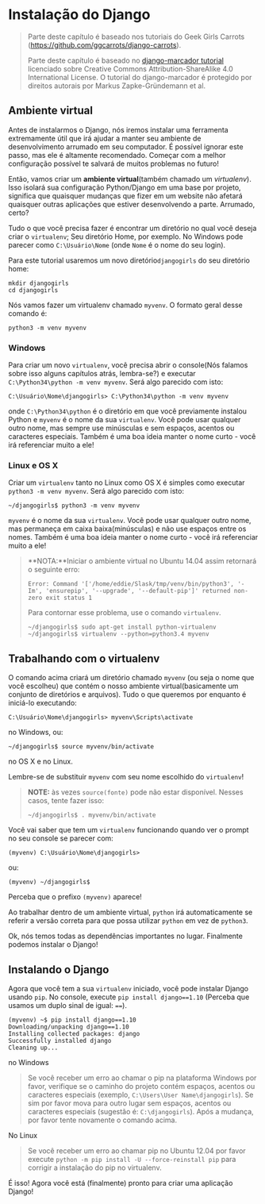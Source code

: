 # Instalação do Django

> Parte deste capítulo é baseado nos tutoriais do Geek Girls Carrots (https://github.com/ggcarrots/django-carrots).
>
> Parte deste capítulo é baseado no [django-marcador tutorial][1] licenciado sobre Creative Commons Attribution-ShareAlike 4.0 International License. O tutorial do django-marcador é protegido por direitos autorais por Markus Zapke-Gründemann et al.

 [1]: http://django-marcador.keimlink.de/

## Ambiente virtual

Antes de instalarmos o Django, nós iremos instalar uma ferramenta extremamente útil que irá ajudar a manter seu ambiente de desenvolvimento arrumado em seu computador. É possível ignorar este passo, mas ele é altamente recomendado. Começar com a melhor configuração possível te salvará de muitos problemas no futuro!

Então, vamos criar um **ambiente virtual**(também chamado um *virtualenv*). Isso isolará sua configuração Python/Django em uma base por projeto, significa que quaisquer mudanças que fizer em um website não afetará quaisquer outras aplicações que estiver desenvolvendo a parte. Arrumado, certo?

Tudo o que você precisa fazer é encontrar um diretório no qual você deseja criar o `virtualenv`; Seu diretório Home, por exemplo. No Windows pode parecer como `C:\Usuário\Nome` (onde `Nome` é o nome do seu login).

Para este tutorial usaremos um novo diretório`djangogirls` do seu diretório home:

    mkdir djangogirls
    cd djangogirls


Nós vamos fazer um virtualenv chamado `myvenv`. O formato geral desse comando é:

    python3 -m venv myvenv


### Windows

Para criar um novo `virtualenv`, você precisa abrir o console(Nós falamos sobre isso alguns capítulos atrás, lembra-se?) e executar `C:\Python34\python -m venv myvenv`. Será algo parecido com isto:

    C:\Usuário\Nome\djangogirls> C:\Python34\python -m venv myvenv


onde `C:\Python34\python` é o diretório em que você previamente instalou Python e `myvenv` é o nome da sua `virtualenv`. Você pode usar qualquer outro nome, mas sempre use minúsculas e sem espaços, acentos ou caracteres especiais. Também é uma boa ideia manter o nome curto - você irá referenciar muito a ele!

### Linux e OS X

Criar um `virtualenv` tanto no Linux como OS X é simples como executar `python3 -m venv myvenv`. Será algo parecido com isto:

    ~/djangogirls$ python3 -m venv myvenv


`myvenv` é o nome da sua `virtualenv`. Você pode usar qualquer outro nome, mas permaneça em caixa baixa(minúsculas) e não use espaços entre os nomes. Também é uma boa ideia manter o nome curto - você irá referenciar muito a ele!

> **NOTA:**Iniciar o ambiente virtual no Ubuntu 14.04 assim retornará o seguinte erro:
>
>     Error: Command '['/home/eddie/Slask/tmp/venv/bin/python3', '-Im', 'ensurepip', '--upgrade', '--default-pip']' returned non-zero exit status 1
>     
>
> Para contornar esse problema, use o comando `virtualenv`.
>
>     ~/djangogirls$ sudo apt-get install python-virtualenv
>     ~/djangogirls$ virtualenv --python=python3.4 myvenv
>     

## Trabalhando com o virtualenv

O comando acima criará um diretório chamado `myvenv` (ou seja o nome que você escolheu) que contém o nosso ambiente virtual(basicamente um conjunto de diretórios e arquivos). Tudo o que queremos por enquanto é iniciá-lo executando:

    C:\Usuário\Nome\djangogirls> myvenv\Scripts\activate


no Windows, ou:

    ~/djangogirls$ source myvenv/bin/activate


no OS X e no Linux.

Lembre-se de substituir `myvenv` com seu nome escolhido do `virtualenv`!

> **NOTE:** às vezes `source(fonte)` pode não estar disponível. Nesses casos, tente fazer isso:
>
>     ~/djangogirls$ . myvenv/bin/activate
>     

Você vai saber que tem um `virtualenv` funcionando quando ver o prompt no seu console se parecer com:

    (myvenv) C:\Usuário\Nome\djangogirls>


ou:

    (myvenv) ~/djangogirls$


Perceba que o prefixo `(myvenv)` aparece!

Ao trabalhar dentro de um ambiente virtual, `python` irá automaticamente se referir a versão correta para que possa utilizar `python` em vez de `python3`.

Ok, nós temos todas as dependências importantes no lugar. Finalmente podemos instalar o Django!

## Instalando o Django

Agora que você tem a sua `virtualenv` iniciado, você pode instalar Django usando `pip`. No console, execute `pip install django==1.10` (Perceba que usamos um duplo sinal de igual: `==`).

    (myvenv) ~$ pip install django==1.10
    Downloading/unpacking django==1.10
    Installing collected packages: django
    Successfully installed django
    Cleaning up...


no Windows

> Se você receber um erro ao chamar o pip na plataforma Windows por favor, verifique se o caminho do projeto contém espaços, acentos ou caracteres especiais (exemplo, `C:\Users\User Name\djangogirls`). Se sim por favor mova para outro lugar sem espaços, acentos ou caracteres especiais (sugestão é: `C:\djangogirls`). Após a mudança, por favor tente novamente o comando acima.

No Linux

> Se você receber um erro ao chamar pip no Ubuntu 12.04 por favor execute `python -m pip install -U --force-reinstall pip` para corrigir a instalação do pip no virtualenv.

É isso! Agora você está (finalmente) pronto para criar uma aplicação Django!
